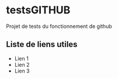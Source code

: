 # testsGITHUB
Projet de tests du fonctionnement de github

## Liste de liens utiles

* Lien 1 
* Lien 2
* Lien 3